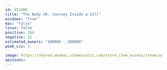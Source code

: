 ```yaml
---
id: 451980
title: "The Body VR: Journey Inside a Cell"
windows: "true"
mac: "false"
linux: false
positive: 244
negative: 21
estimated_owners: "100000 - 200000"
peak_ccu: 1

image: https://shared.akamai.steamstatic.com/store_item_assets/steam/apps/451980/header.jpg?t=1484037241
opinions:
---
```

